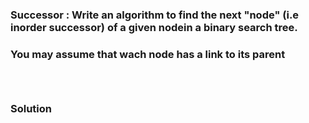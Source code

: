 ### Successor : Write an algorithm to find the next "node" (i.e inorder successor) of a given nodein a binary search tree. 
### You may assume that wach node has a link to its parent


```



```


### Solution
```

```
